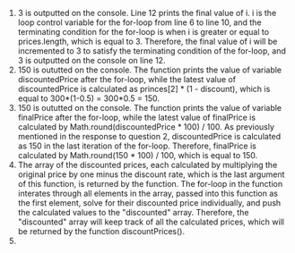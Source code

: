 1. 3 is outputted on the console.
   Line 12 prints the final value of i. i is the loop control variable for the for-loop from line 6 to line 10, and the terminating condition for the for-loop is when i is greater or equal to prices.length, which is equal to 3. Therefore, the final value of i will be incremented to 3 to satisfy the terminating condition of the for-loop, and 3 is outputted on the console on line 12.
2. 150 is oututted on the console.
   The function prints the value of variable discountedPrice after the for-loop, while the latest value of discountedPrice is calculated as princes[2] * (1 - discount), which is equal to 300*(1-0.5) = 300*0.5 = 150.
3. 150 is oututted on the console.
   The function prints the value of variable finalPrice after the for-loop, while the latest value of finalPrice is calculated by Math.round(discountedPrice * 100) / 100. As previously mentioned in the response to question 2, discountedPrice is calculated as 150 in the last iteration of the for-loop. Therefore, finalPrice is calculated by Math.round(150 * 100) / 100, which is equal to 150.
4. The array of the discounted prices, each calculated by multiplying the original price by one minus the discount rate, which is the last argument of this function, is returned by the function.
   The for-loop in the function interates through all elements in the array, passed into this function as the first element, solve for their discounted price individually, and push the calculated values to the "discounted" array. Therefore, the "discounted" array will keep track of all the calculated prices, which will be returned by the function discountPrices().
5. 
   